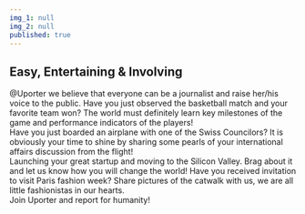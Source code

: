 ```yaml
---
img_1: null
img_2: null
published: true
---
```


## Easy, Entertaining & Involving

@Uporter we believe that everyone can be a journalist and raise her/his voice to the public.
Have you just observed the basketball match and your favorite team won? The world must definitely learn key milestones of the game and performance indicators of the players!  
Have you just boarded an airplane with one of the Swiss Councilors? It is obviously your time to shine by sharing some pearls of your international affairs discussion from the flight!  
Launching your great startup and moving to the Silicon Valley. Brag about it and let us know how you will change the world!
Have you received invitation to visit Paris fashion week? Share pictures of the catwalk with us, we are all little fashionistas in our hearts.  
Join Uporter and report for humanity!
